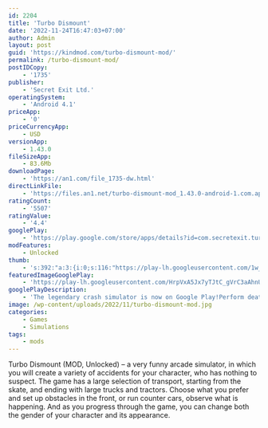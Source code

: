 ```yaml
---
id: 2204
title: 'Turbo Dismount'
date: '2022-11-24T16:47:03+07:00'
author: Admin
layout: post
guid: 'https://kindmod.com/turbo-dismount-mod/'
permalink: /turbo-dismount-mod/
postIDCopy:
    - '1735'
publisher:
    - 'Secret Exit Ltd.'
operatingSystem:
    - 'Android 4.1'
priceApp:
    - '0'
priceCurrencyApp:
    - USD
versionApp:
    - 1.43.0
fileSizeApp:
    - 83.6Mb
downloadPage:
    - 'https://an1.com/file_1735-dw.html'
directLinkFile:
    - 'https://files.an1.net/turbo-dismount-mod_1.43.0-android-1.com.apk'
ratingCount:
    - '5507'
ratingValue:
    - '4.4'
googlePlay:
    - 'https://play.google.com/store/apps/details?id=com.secretexit.turbodismount'
modFeatures:
    - Unlocked
thumb:
    - 's:392:"a:3:{i:0;s:116:"https://play-lh.googleusercontent.com/1w_gNfzwPd_cok8cB4swjiIKCxEm1zhRsRGo5VFptEkweolngRSks1TeBnCR-CfbPloJ=w526-h296";i:1;s:116:"https://play-lh.googleusercontent.com/fZuXBMVOlx6uosf51flkHZl9Q0_c6moTu4JMlv6TJPxoHMfq2TfDbzuCJzyFoJcWM-vg=w526-h296";i:2;s:115:"https://play-lh.googleusercontent.com/NtfIhzEbmQIqauPGrCKqTOvK3Z46qi4mlSZI6qa8yGgnyCMkrCRk2ah2BnL6J84dQDI=w526-h296";}";'
featuredImageGooglePlay:
    - 'https://play-lh.googleusercontent.com/HrpVxA5Jx7yTJtC_gVrC3aAhnULNwOZjKhis1aiXCfSJZgQ_0mM239xd_Nw0znffFLY'
googlePlayDescription:
    - 'The legendary crash simulator is now on Google Play!Perform death-defying motor stunts, crash into walls, create traffic pile-ups of epic scale - and share the fun!.Turbo Dismount™ is a kinetic tragedy about Mr. Dismount and the cars who love him. It is the official sequel to the wildly popular and immensely successful personal impact simulator - Stair Dismount™.'
image: /wp-content/uploads/2022/11/turbo-dismount-mod.jpg
categories:
    - Games
    - Simulations
tags:
    - mods
---
```


Turbo Dismount (MOD, Unlocked) – a very funny arcade simulator, in which you will create a variety of accidents for your character, who has nothing to suspect. The game has a large selection of transport, starting from the skate, and ending with large trucks and tractors. Choose what you prefer and set up obstacles in the front, or run counter cars, observe what is happening. And as you progress through the game, you can change both the gender of your character and its appearance.